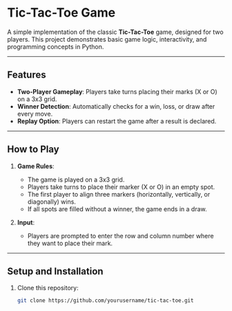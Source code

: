 # Tic-Tac-Toe Game

A simple implementation of the classic **Tic-Tac-Toe** game, designed for two players. This project demonstrates basic game logic, interactivity, and programming concepts in Python.

---

## Features

- **Two-Player Gameplay**: Players take turns placing their marks (X or O) on a 3x3 grid.
- **Winner Detection**: Automatically checks for a win, loss, or draw after every move.
- **Replay Option**: Players can restart the game after a result is declared.

---

## How to Play

1. **Game Rules**:
   - The game is played on a 3x3 grid.
   - Players take turns to place their marker (X or O) in an empty spot.
   - The first player to align three markers (horizontally, vertically, or diagonally) wins.
   - If all spots are filled without a winner, the game ends in a draw.

2. **Input**:
   - Players are prompted to enter the row and column number where they want to place their mark.

---

## Setup and Installation

1. Clone this repository:
   ```bash
   git clone https://github.com/yourusername/tic-tac-toe.git
